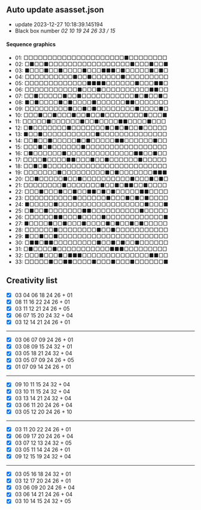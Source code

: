 ## Auto update asasset.json

* update 2023-12-27 10:18:39.145194
* Black box number _02 10 19 24 26 33 / 15_
#### Sequence graphics

* 01: □□□□□□□□□□□□□□□□□□□□□■□□□□□□□□
* 02: □■□□■□□□□□□□□□□□□□□□□□■□□□■□□■
* 03: ■□□□■□□■□□□□■□□□■■■□■□□□□□■□■□
* 04: □□□□□□□□□□■□□■□□□□□□■□□□□□□□□□
* 05: □□□□□□□□□□□□□■■■■□□□□□□■□□□■■□
* 06: □□□□□□□□□□□■□□□■□□□□□□□□□□■■□□
* 07: □□■□□□□□■□□■□□□□□□□□□□□■□■□□■□
* 08: ■□■□□□□■□■□□□□■□□□□□□■■□□□□□□□
* 09: □□□□□□□□□■□□■□■□□□□□□□□■□□□□■□
* 10: □□□■□□■□□□■□□■□□■□□□□□□□□■□□□■
* 11: □□□□□■□□□□□□■□□■□□□□■■□□□□■□□□
* 12: □■□□□□□□□■□□□□□□□■□■□■□□■□□□□□
* 13: ■□□■□□□□□□□□□□□■□□□□□□□□□□□□□□
* 14: □□■□□■□□□□□■□■□□□□□■■□□□□□□■□□
* 15: □□□■□■□□□□□□■□□□□□□□□□□□□□□□□□
* 16: □■□□□□□□■□□□□□□□□□□□□□□■■□□■□□
* 17: □□□□■□□□□■■□□□■□□■□□□□□□■□□□□□
* 18: □□■□■□□□□□□□□□□□□□□□□□□□□□□□□□
* 19: □□□□□□□■□□□□□□□□□■□■□□□□□□□■■■
* 20: □□■□□□□□■□□■□□□□□□□□□□■□□□■□■□
* 21: □□□□□□□□■□□□□□□□■□□■□■■□□■□□□□
* 22: □□□■□□□■□□■□□■■□■□■□□□□□■■□□□□
* 23: □□□□□□□□□□■□□□□□□■□□□■□■□■□□□□
* 24: ■□□□□□■□□□□□□□□□□□□□□□□□□■□□□■
* 25: □■□□■□□□□□□□■■□□□□□□□□□□■□□□□□
* 26: □□□□□□■■□□□■□□□□■□□□□□□□□□□□□■
* 27: ■□□□□■□□■□□□■□□□□■□■□□■□■□□□□□
* 28: □□□□□□■□□□□□□□□■□□■□□□□□□□□□□□
* 29: ■□□■□□■□□□□□□□□□□□□□□□□□□□□□□□
* 30: □■■□■■□□□□□□□□□■□□■□■□□■□□□□□□
* 31: □■□□□□■□□□□□□□□□□□■■■□□□□□□□□□
* 32: □□□■□□□■□■■■□□□□□□□□□□□□□□■■□□
* 33: □□□□□■□□■■□□□□■□□□■□□□■□□□□□□■
## Creativity list

- [x] 03 04 06 18 24 26 + 01
- [x] 08 11 16 22 24 26 + 01
- [x] 03 11 12 21 24 26 + 05
- [x] 06 07 15 20 24 32 + 04
- [x] 03 12 14 21 24 26 + 01
***
- [x] 03 06 07 09 24 26 + 01
- [x] 03 08 09 15 24 32 + 01
- [x] 03 05 18 21 24 32 + 04
- [x] 03 05 07 09 24 26 + 05
- [x] 01 07 09 14 24 26 + 01
***
- [x] 09 10 11 15 24 32 + 04
- [x] 03 10 11 15 24 32 + 04
- [x] 03 13 14 21 24 32 + 04
- [x] 03 06 11 20 24 26 + 04
- [x] 03 05 12 20 24 26 + 10
***
- [x] 03 11 20 22 24 26 + 01
- [x] 06 09 17 20 24 26 + 04
- [x] 03 07 12 13 24 32 + 05
- [x] 03 05 11 14 24 26 + 01
- [x] 09 12 15 19 24 32 + 04
***
- [x] 03 05 16 18 24 32 + 01
- [x] 03 12 17 20 24 26 + 01
- [x] 03 06 09 20 24 26 + 04
- [x] 03 06 14 21 24 26 + 04
- [x] 03 10 14 15 24 32 + 05
